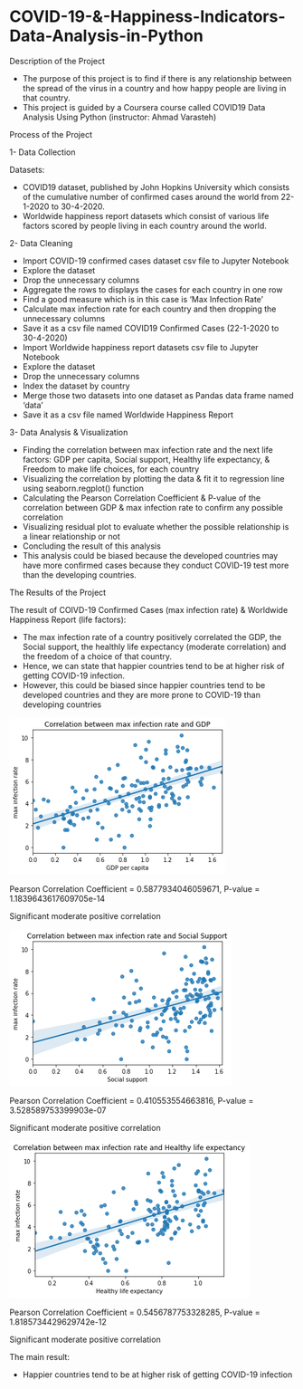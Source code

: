 
# COVID-19-&-Happiness-Indicators-Data-Analysis-in-Python 

Description of the Project
- The purpose of this project is to find if there is any relationship between the spread of the virus in a country and how happy people are living in that country. 
- This project is guided by a Coursera course called COVID19 Data Analysis Using Python (instructor: Ahmad Varasteh)
 
Process of the Project 

 1- Data Collection 
 
Datasets:
-	COVID19 dataset, published by John Hopkins University which consists of the cumulative number of confirmed cases around the world from 22-1-2020 to 30-4-2020.
-	Worldwide happiness report datasets which consist of various life factors scored by people living in each country around the world.


2- Data Cleaning 
-	Import COVID-19 confirmed cases dataset csv file to Jupyter Notebook 
-	Explore the dataset 
-	Drop the unnecessary columns 
-	Aggregate the rows to displays the cases for each country in one row
-	Find a good measure which is in this case is ‘Max Infection Rate’
-	Calculate max infection rate for each country and then dropping the unnecessary columns  
-	Save it as a csv file named COVID19 Confirmed Cases (22-1-2020 to 30-4-2020)
-	Import Worldwide happiness report datasets csv file to Jupyter Notebook
-	Explore the dataset 
-	Drop the unnecessary columns 
-	Index the dataset by country
-	Merge those two datasets into one dataset as Pandas data frame named ‘data’
-	Save it as a csv file named Worldwide Happiness Report


3- Data Analysis & Visualization 
-	Finding the correlation between max infection rate and the next life factors: GDP per capita, Social support, Healthy life expectancy, & Freedom to make life choices, for each country 
-	Visualizing the correlation by plotting the data & fit it to regression line using seaborn.regplot() function 
-	Calculating the Pearson Correlation Coefficient & P-value of the correlation between GDP & max infection rate to confirm any possible correlation
-	Visualizing residual plot to evaluate whether the possible relationship is a linear relationship or not
-	Concluding the result of this analysis
-	This analysis could be biased because the developed countries may have more confirmed cases because they conduct COVID-19 test more than the developing countries.


The Results of the Project

The result of COIVD-19 Confirmed Cases (max infection rate) & Worldwide Happiness Report (life factors):
-	The max infection rate of a country positively correlated the GDP, the Social support, the healthly life expectancy (moderate correlation) and the freedom of a choice of that country.
-	Hence, we can state that happier countries tend to be at higher risk of getting COVID-19 infection.
-	However, this could be biased since happier countries tend to be developed countries and they are more prone to COVID-19 than developing countries 


![](/images/Correlation_between_max_infection_rate_and_GDP.png)

Pearson Correlation Coefficient = 0.5877934046059671, P-value = 1.1839643617609705e-14

Significant moderate positive correlation




![](/images/Correlation_between_max_infection_rate_and_Social_Support.png)

Pearson Correlation Coefficient = 0.410553554663816, P-value = 3.528589753399903e-07

Significant moderate positive correlation




![](/images/Correlation_between_max_infection_rate_and_Healthy_life_expectancy.png)

Pearson Correlation Coefficient = 0.5456787753328285, P-value = 1.8185734429629742e-12

Significant moderate positive correlation





The main result:
-	Happier countries tend to be at higher risk of getting COVID-19 infection

